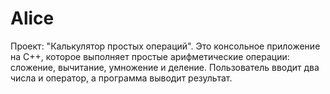 # Alice
Проект: "Калькулятор простых операций". Это консольное приложение на C++, которое выполняет простые арифметические операции: сложение, вычитание, умножение и деление. Пользователь вводит два числа и оператор, а программа выводит результат.
